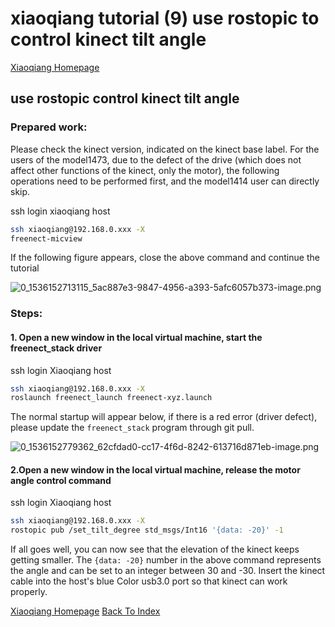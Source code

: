 # xiaoqiang tutorial (9) use rostopic to control kinect tilt angle<br>
[Xiaoqiang Homepage](http://www.bwbot.org/en/products/xiaoqiang-4-pro)

## use rostopic control kinect tilt angle

### Prepared work:

Please check the kinect version, indicated on the kinect base label. For the users of the model1473, due to the defect of the drive (which does not affect other functions of the kinect, only the motor), the following operations need to be performed first, and the model1414 user can directly skip.

ssh login xiaoqiang host

```bash
ssh xiaoqiang@192.168.0.xxx -X
freenect-micview
```

If the following figure appears, close the above command and continue the tutorial 

![0_1536152713115_5ac887e3-9847-4956-a393-5afc6057b373-image.png](http://community.bwbot.org/assets/uploads/files/1536152714914-5ac887e3-9847-4956-a393-5afc6057b373-image.png) 

### Steps:

#### 1. Open a new window in the local virtual machine, start the freenect_stack driver

ssh login Xiaoqiang host

```bash
ssh xiaoqiang@192.168.0.xxx -X
roslaunch freenect_launch freenect-xyz.launch
```

The normal startup will appear below, if there is a red error (driver defect), please update the `freenect_stack` program through git pull.

![0_1536152779362_62cfdad0-cc17-4f6d-8242-613716d871eb-image.png](http://community.bwbot.org/assets/uploads/files/1536152781260-62cfdad0-cc17-4f6d-8242-613716d871eb-image.png) 

#### 2.Open a new window in the local virtual machine, release the motor angle control command

ssh login Xiaoqiang host

```bash
ssh xiaoqiang@192.168.0.xxx -X
rostopic pub /set_tilt_degree std_msgs/Int16 '{data: -20}' -1
```

If all goes well, you can now see that the elevation of the kinect keeps getting smaller. The `{data: -20}` number in the above command represents the angle and can be set to an integer between 30 and -30. Insert the kinect cable into the host's blue Color usb3.0 port so that kinect can work properly.


[Xiaoqiang Homepage](http://www.bwbot.org/en/products/xiaoqiang-4-pro)
[Back To Index](https://community.bwbot.org/topic/617)
